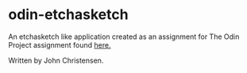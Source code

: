 # odin-etchasketch

An etchasketch like application created as an assignment for The Odin Project assignment found [here.](https://www.theodinproject.com/lessons/foundations-etch-a-sketch)

Written by John Christensen.
